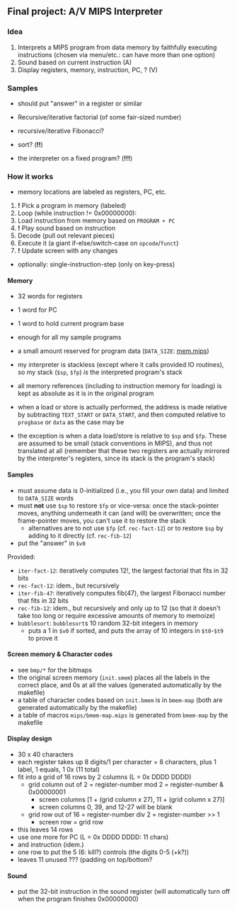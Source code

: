 ## Final project: A/V MIPS Interpreter

### Idea

1. Interprets a MIPS program from data memory by faithfully executing
   instructions (chosen via menu/etc.: can have more than one option)
1. Sound based on current instruction (A)
1. Display registers, memory, instruction, PC, ? (V)

### Samples

- should put "answer" in a register or similar

- Recursive/iterative factorial (of some fair-sized number)
- recursive/iterative Fibonacci?
- sort? (**!!**)
- the interpreter on a fixed program? (**!!!**)

### How it works

- memory locations are labeled as registers, PC, etc.

1. **!** Pick a program in memory (labeled)
1. Loop (while instruction != 0x00000000):
  1. Load instruction from memory based on `PROGRAM + PC`
  1. **!** Play sound based on instruction
  1. Decode (pull out relevant pieces)
  1. Execute it (a giant if-else/switch-case on `opcode`/`funct`)
  1. **!** Update screen with any changes

- optionally: single-instruction-step (only on key-press)

#### Memory

- 32 words for registers
- 1 word for PC
- 1 word to hold current program base
- enough for all my sample programs
- a small amount reserved for program data (`DATA_SIZE`:
  [mem.mips](./mips/mem.mips))
- my interpreter is stackless (except where it calls provided IO routines), so
  my stack (`$sp`, `$fp`) *is* the interpreted program's stack

- all memory references (including to instruction memory for loading) is kept as
  absolute as it is in the original program
- when a load or store is actually performed, the address is made relative by
  subtracting `TEXT_START` or `DATA_START`, and then computed relative to
  `progbase` or `data` as the case may be
- the exception is when a data load/store is relative to `$sp` and `$fp`. These
  are assumed to be small (stack conventions in MIPS), and thus not translated
  at all (remember that these two registers are actually mirrored by the
  interpreter's registers, since its stack is the program's stack)

#### Samples

- must assume data is 0-initialized (i.e., you fill your own data) and limited
  to `DATA_SIZE` words
- must **not** use `$sp` to restore `$fp` or vice-versa: once the stack-pointer
  moves, anything underneath it can (and will) be overwritten; once the
  frame-pointer moves, you can't use it to restore the stack
  - alternatives are to not use `$fp` (cf. `rec-fact-12`) or to restore `$sp` by
    adding to it directly (cf. `rec-fib-12`)
- put the "answer" in `$v0`

Provided:
- `iter-fact-12`: iteratively computes 12!, the largest factorial that fits in
32 bits
- `rec-fact-12`: idem., but recursively
- `iter-fib-47`: iteratively computes fib(47), the largest Fibonacci number that
fits in 32 bits
- `rec-fib-12`: idem., but recursively and only up to 12 (so that it doesn't
take too long or require excessive amounts of memory to memoize)
- `bubblesort`: `bubblesort`s 10 random 32-bit integers in memory
  - puts a 1 in `$v0` if sorted, and puts the array of 10 integers in `$t0`-`$t9`
  to prove it

#### Screen memory & Character codes

- see `bmp/*` for the bitmaps
- the original screen memory (`init.smem`) places all the labels in the correct
place, and 0s at all the values (generated automatically by the makefile)
- a table of character codes based on `init.bmem` is in `bmem-map` (both are
generated automatically by the makefile)
- a table of macros `mips/bmem-map.mips` is generated from `bmem-map` by the
makefile

#### Display design

- 30 x 40 characters
- each register takes up 8 digits/1 per character = 8 characters, plus 1 label,
  1 equals, 1 0x (11 total)
- fit into a grid of 16 rows by 2 columns (L = 0x DDDD DDDD)
  - grid column out of 2 = register-number mod 2 = register-number & 0x00000001
    - screen columns [1 + (grid column x 27), 11 + (grid column x 27)]
    - screen columns 0, 39, and 12-27 will be blank
  - grid row out of 16 = register-number div 2 = register-number >> 1
    - screen row = grid row
- this leaves 14 rows
- use one more for PC (L = 0x DDDD DDDD: 11 chars)
- and instruction (idem.)
- one row to put the 5 (6: kill?) controls (the digits 0-5 (+k?))
- leaves 11 unused ??? (padding on top/bottom?

#### Sound

- put the 32-bit instruction in the sound register (will automatically turn off
  when the program finishes 0x00000000)
